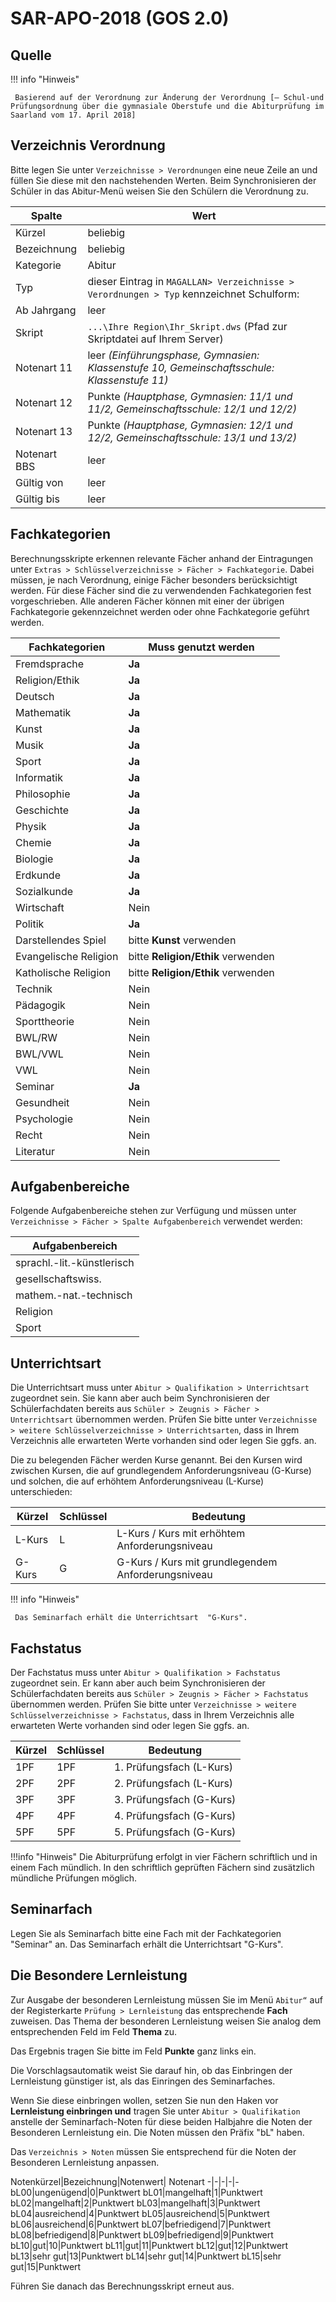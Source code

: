 # SAR-APO-2018 (GOS 2.0)

## Quelle

!!! info "Hinweis"

     Basierend auf der Verordnung zur Änderung der Verordnung [– Schul-und Prüfungsordnung über die gymnasiale Oberstufe und die Abiturprüfung im Saarland vom 17. April 2018]

## Verzeichnis Verordnung

Bitte legen Sie unter `Verzeichnisse > Verordnungen` eine neue Zeile an und füllen Sie diese mit den nachstehenden Werten. Beim Synchronisieren der Schüler in das Abitur-Menü weisen Sie den Schülern die Verordnung zu.

| Spalte       | Wert                                     |
|--------------|------------------------------------------|
| Kürzel       | beliebig                                 |
| Bezeichnung  | beliebig                                 |
| Kategorie    | Abitur                                   |
| Typ          | dieser Eintrag in `MAGALLAN> Verzeichnisse > Verordnungen > Typ` kennzeichnet Schulform: |
| Ab Jahrgang  | leer                                       |
| Skript       | ```...\Ihre Region\Ihr_Skript.dws``` (Pfad zur Skriptdatei auf Ihrem Server) |
| Notenart 11  | leer _(Einführungsphase, Gymnasien: Klassenstufe 10, Gemeinschaftsschule: Klassenstufe 11)_ |
| Notenart 12  | Punkte _(Hauptphase, Gymnasien: 11/1 und 11/2, Gemeinschaftsschule: 12/1 und 12/2)_      |
| Notenart 13  | Punkte  _(Hauptphase, Gymnasien: 12/1 und 12/2, Gemeinschaftsschule: 13/1 und 13/2)_     |
| Notenart BBS | leer                                     |
| Gültig von   | leer                                     |
| Gültig bis   | leer                                     |

## Fachkategorien

Berechnungsskripte erkennen relevante Fächer anhand der Eintragungen unter `Extras > Schlüsselverzeichnisse > Fächer > Fachkategorie`.
Dabei müssen, je nach Verordnung, einige Fächer besonders berücksichtigt werden. Für diese Fächer sind die zu verwendenden Fachkategorien fest vorgeschrieben. Alle anderen Fächer können mit einer der übrigen Fachkategorie gekennzeichnet werden oder ohne Fachkategorie geführt werden.

|Fachkategorien|Muss genutzt werden|
|--|--|
|Fremdsprache| **Ja** |
|Religion/Ethik| **Ja** |
|Deutsch| **Ja** |
|Mathematik| **Ja** |
|Kunst| **Ja** |
|Musik| **Ja** |
|Sport| **Ja** |
|Informatik| **Ja** |
|Philosophie| **Ja** |
|Geschichte| **Ja** |
|Physik| **Ja** |
|Chemie| **Ja** |
|Biologie| **Ja** |
|Erdkunde| **Ja** |
|Sozialkunde| **Ja** |
|Wirtschaft| Nein |
|Politik| **Ja**|
|Darstellendes Spiel| bitte **Kunst** verwenden   |
|Evangelische Religion| bitte **Religion/Ethik** verwenden |
|Katholische Religion| bitte **Religion/Ethik** verwenden |
|Technik| Nein |
|Pädagogik| Nein|
|Sporttheorie| Nein |
|BWL/RW| Nein|
|BWL/VWL| Nein |
|VWL| Nein |
|Seminar| **Ja** |
|Gesundheit| Nein |
|Psychologie| Nein |
|Recht| Nein |
|Literatur| Nein |

## Aufgabenbereiche

Folgende Aufgabenbereiche stehen zur Verfügung und müssen unter ```Verzeichnisse > Fächer > Spalte Aufgabenbereich``` verwendet werden:

| Aufgabenbereich            |
|----------------------------|
| sprachl.-lit.-künstlerisch |
| gesellschaftswiss.         |
| mathem.-nat.-technisch     |
| Religion                   |
| Sport                      |

## Unterrichtsart

Die Unterrichtsart muss unter ```Abitur > Qualifikation > Unterrichtsart``` zugeordnet sein. Sie kann aber auch beim Synchronisieren der Schülerfachdaten bereits aus ```Schüler > Zeugnis > Fächer > Unterrichtsart``` übernommen werden.
Prüfen Sie bitte unter ```Verzeichnisse > weitere Schlüsselverzeichnisse > Unterrichtsarten```, dass in Ihrem Verzeichnis alle erwarteten Werte vorhanden sind oder legen Sie ggfs. an.

Die zu belegenden Fächer werden Kurse genannt. Bei den Kursen wird zwischen Kursen, die auf grundlegendem Anforderungsniveau (G-Kurse) und solchen, die auf erhöhtem Anforderungsniveau (L-Kurse) unterschieden:

| Kürzel | Schlüssel | Bedeutung                                |
|--------|-----------|------------------------------------------|
| L-Kurs | L         | L-Kurs / Kurs mit erhöhtem Anforderungsniveau |
| G-Kurs | G         | G-Kurs / Kurs mit grundlegendem Anforderungsniveau |

!!! info "Hinweis"

     Das Seminarfach erhält die Unterrichtsart  "G-Kurs".

## Fachstatus

Der Fachstatus muss unter ```Abitur > Qualifikation > Fachstatus``` zugeordnet sein. Er kann aber auch beim Synchronisieren der Schülerfachdaten bereits aus ```Schüler > Zeugnis > Fächer > Fachstatus``` übernommen werden.
Prüfen Sie bitte unter ```Verzeichnisse > weitere Schlüsselverzeichnisse > Fachstatus```,  dass in Ihrem Verzeichnis alle erwarteten Werte vorhanden sind oder legen Sie ggfs. an.

| Kürzel | Schlüssel | Bedeutung                |
|--------|-----------|--------------------------|
| 1PF    | 1PF       | 1. Prüfungsfach (L-Kurs) |
| 2PF    | 2PF       | 2. Prüfungsfach (L-Kurs) |
| 3PF    | 3PF       | 3. Prüfungsfach (G-Kurs) |
| 4PF    | 4PF       | 4. Prüfungsfach (G-Kurs) |
| 5PF    | 5PF       | 5. Prüfungsfach (G-Kurs) |

!!!info "Hinweis"
    Die Abiturprüfung erfolgt in vier Fächern schriftlich und in einem Fach mündlich. In den schriftlich geprüften Fächern sind zusätzlich mündliche Prüfungen möglich.

## Seminarfach

Legen Sie als Seminarfach bitte eine Fach mit der Fachkategorien "Seminar" an. Das Seminarfach erhält die Unterrichtsart  "G-Kurs".

## Die Besondere Lernleistung

Zur Ausgabe der besonderen Lernleistung müssen Sie im Menü `Abitur“` auf der Registerkarte `Prüfung > Lernleistung` das entsprechende **Fach** zuweisen. Das Thema der besonderen Lernleistung weisen Sie analog dem entsprechenden Feld im Feld **Thema** zu.

Das Ergebnis tragen Sie bitte im Feld **Punkte** ganz links ein.

Die Vorschlagsautomatik weist Sie darauf hin, ob das Einbringen der Lernleistung günstiger ist, als das Einringen des Seminarfaches. 

Wenn Sie diese einbringen wollen, setzen Sie nun den Haken vor **Lernleistung einbringen und** tragen Sie unter `Abitur > Qualifikation` anstelle der Seminarfach-Noten für diese beiden Halbjahre die Noten der Besonderen Lernleistung ein. Die Noten müssen den Präfix "bL" haben.

Das `Verzeichnis > Noten` müssen Sie entsprechend für die Noten der Besonderen Lernleistung anpassen.

Notenkürzel|Bezeichnung|Notenwert| Notenart
-|-|-|-|-
bL00|ungenügend|0|Punktwert
bL01|mangelhaft|1|Punktwert
bL02|mangelhaft|2|Punktwert
bL03|mangelhaft|3|Punktwert
bL04|ausreichend|4|Punktwert
bL05|ausreichend|5|Punktwert
bL06|ausreichend|6|Punktwert
bL07|befriedigend|7|Punktwert
bL08|befriedigend|8|Punktwert
bL09|befriedigend|9|Punktwert
bL10|gut|10|Punktwert
bL11|gut|11|Punktwert
bL12|gut|12|Punktwert
bL13|sehr gut|13|Punktwert
bL14|sehr gut|14|Punktwert
bL15|sehr gut|15|Punktwert

Führen Sie danach das Berechnungsskript erneut aus.
